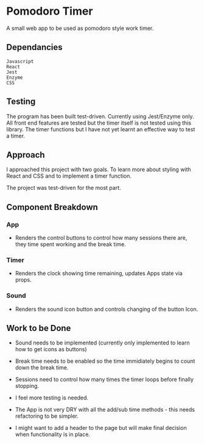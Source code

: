 # Pomodoro Timer

A small web app to be used as pomodoro style work timer.

## Dependancies

```
Javascript
React
Jest
Enzyme
CSS
```

## Testing

The program has been built test-driven. Currently using Jest/Enzyme only. All front end features are tested but the timer itself is not tested using this library. The timer functions but I have not yet learnt an effective way to test a timer.

## Approach

I approached this project with two goals. To learn more about styling with React and CSS and to implement a timer function.

The project was test-driven for the most part.

## Component Breakdown

### App

- Renders the control buttons to control how many sessions there are, they time spent working and the break time.

### Timer

- Renders the clock showing time remaining, updates Apps state via props.

### Sound

 - Renders the sound icon button and controls changing of the button Icon.


## Work to be Done

 - Sound needs to be implemented (currently only implemented to learn how to get icons as buttons)

 - Break time needs to be enabled so the time immidiately begins to count down the break time.

 - Sessions need to control how many times the timer loops before finally stopping.

 - I feel more testing is needed.

 - The App is not very DRY with all the add/sub time methods - this needs refactoring to be simpler.

 - I might want to add a header to the page but will make final decision when functionality is in place.

 

